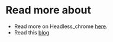 # Read more about
* Read more on Headless_chrome [here](https://docs.rs/headless_chrome/latest/headless_chrome/index.html).
* Read this [blog](https://scrape-it.cloud/blog/web-scraping-with-rust#scraper)